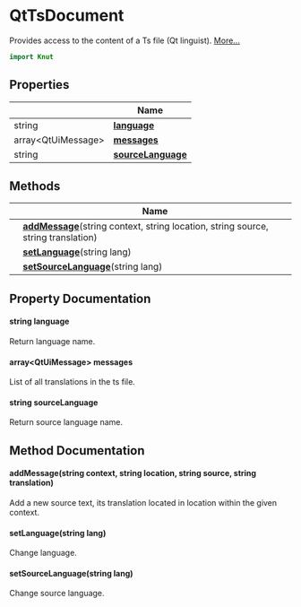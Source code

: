 # QtTsDocument

Provides access to the content of a Ts file (Qt linguist). [More...](#detailed-description)

```qml
import Knut
```

## Properties

| | Name |
|-|-|
|string|**[language](#language)**|
|array&lt;QtUiMessage>|**[messages](#messages)**|
|string|**[sourceLanguage](#sourceLanguage)**|

## Methods

| | Name |
|-|-|
||**[addMessage](#addMessage)**(string context, string location, string source, string translation)|
||**[setLanguage](#setLanguage)**(string lang)|
||**[setSourceLanguage](#setSourceLanguage)**(string lang)|

## Property Documentation

#### <a name="language"></a>string **language**

Return language name.

#### <a name="messages"></a>array&lt;QtUiMessage> **messages**

List of all translations in the ts file.

#### <a name="sourceLanguage"></a>string **sourceLanguage**

Return source language name.

## Method Documentation

#### <a name="addMessage"></a>**addMessage**(string context, string location, string source, string translation)

Add a new source text, its translation located in location within the given context.

#### <a name="setLanguage"></a>**setLanguage**(string lang)

Change language.

#### <a name="setSourceLanguage"></a>**setSourceLanguage**(string lang)

Change source language.
